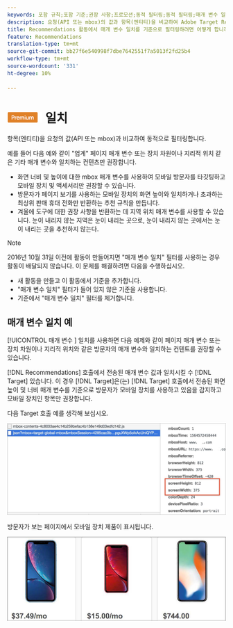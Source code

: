 ```yaml
---
keywords: 포함 규칙;포함 기준;권장 사항;프로모션;동적 필터링;동적 필터링;매개 변수 일치
description: 요청(API 또는 mbox)의 값과 항목(엔티티)을 비교하여 Adobe Target Recommendations에서 동적으로 필터링하는 방법을 알아보십시오.
title: Recommendations 활동에서 매개 변수 일치를 기준으로 필터링하려면 어떻게 합니까?
feature: Recommendations
translation-type: tm+mt
source-git-commit: bb27f6e540998f7dbe7642551f7a5013f2fd25b4
workflow-type: tm+mt
source-wordcount: '331'
ht-degree: 10%

---
```



# ![PREMIUMParameter ](/help/assets/premium.png) 일치

항목(엔티티)을 요청의 값(API 또는 mbox)과 비교하여 동적으로 필터링합니다.

예를 들어 다음 예와 같이 &quot;업계&quot; 페이지 매개 변수 또는 장치 차원이나 지리적 위치 같은 기타 매개 변수와 일치하는 컨텐츠만 권장합니다.

* 화면 너비 및 높이에 대한 mbox 매개 변수를 사용하여 모바일 방문자를 타깃팅하고 모바일 장치 및 액세서리만 권장할 수 있습니다.
* 방문자가 페이지 보기를 사용하는 모바일 장치의 화면 높이와 일치하거나 초과하는 최상위 판매 휴대 전화만 반환하는 추천 규칙을 만듭니다.
* 겨울에 도구에 대한 권장 사항을 반환하는 데 지역 위치 매개 변수를 사용할 수 있습니다. 눈이 내리지 않는 지역은 눈이 내리는 곳으로, 눈이 내리지 않는 곳에서는 눈이 내리는 곳을 추천하지 않는다.

>[!NOTE]
>
>2016년 10월 31일 이전에 활동이 만들어지면 &quot;매개 변수 일치&quot; 필터를 사용하는 경우 활동이 배달되지 않습니다. 이 문제를 해결하려면 다음을 수행하십시오.
>
>* 새 활동을 만들고 이 활동에서 기준을 추가합니다.
>* &quot;매개 변수 일치&quot; 필터가 들어 있지 않은 기준을 사용합니다.
>* 기준에서 &quot;매개 변수 일치&quot; 필터를 제거합니다.


## 매개 변수 일치 예

[!UICONTROL 매개 변수 ] 일치를 사용하면 다음 예제와 같이 페이지 매개 변수 또는 장치 차원이나 지리적 위치와 같은 방문자의 매개 변수와 일치하는 컨텐트를 권장할 수 있습니다.

[!DNL Recommendations] 호출에서 전송된 매개 변수 값과 일치시킬 수  [!DNL Target] 있습니다. 이 경우 [!DNL Target]은(는) [!DNL Target] 호출에서 전송된 화면 높이 및 너비 매개 변수를 기준으로 방문자가 모바일 장치를 사용하고 있음을 감지하고 모바일 장치인 항목만 권장합니다.

다음 Target 호출 예를 생각해 보십시오.

![Target 전화](/help/c-recommendations/c-algorithms/assets/example-target-call-2.png)

방문자가 보는 페이지에서 모바일 장치 제품이 표시됩니다.

![모바일 디바이스 제품](/help/c-recommendations/c-algorithms/assets/phones.png)

